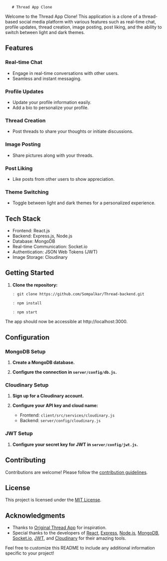        # Thread App Clone

Welcome to the Thread App Clone! This application is a clone of a thread-based social media platform with various features such as real-time chat, profile updates, thread creation, image posting, post liking, and the ability to switch between light and dark themes.

## Features

### Real-time Chat

- Engage in real-time conversations with other users.   
- Seamless and instant messaging.

### Profile Updates

- Update your profile information easily.
- Add a bio to personalize your profile.

### Thread Creation

- Post threads to share your thoughts or initiate discussions.

### Image Posting

- Share pictures along with your threads.

### Post Liking

- Like posts from other users to show appreciation.

### Theme Switching

- Toggle between light and dark themes for a personalized experience.

## Tech Stack

- Frontend: React.js
- Backend: Express.js, Node.js
- Database: MongoDB
- Real-time Communication: Socket.io
- Authentication: JSON Web Tokens (JWT)
- Image Storage: Cloudinary

## Getting Started

1. **Clone the repository:**

   ```bash
   : git clone https://github.com/Sompalkar/Thread-backend.git

   : npm install

   : npm start

   ```

The app should now be accessible at http://localhost:3000.

## Configuration

### MongoDB Setup

1. **Create a MongoDB database.**

2. **Configure the connection in `server/config/db.js`.**

### Cloudinary Setup

1. **Sign up for a Cloudinary account.**

2. **Configure your API key and cloud name:**
   - Frontend: `client/src/services/cloudinary.js`
   - Backend: `server/config/cloudinary.js`

### JWT Setup

1. **Configure your secret key for JWT in `server/config/jwt.js`.**

## Contributing

Contributions are welcome! Please follow the [contribution guidelines](CONTRIBUTING.md).

## License

This project is licensed under the [MIT License](LICENSE).

## Acknowledgments

- Thanks to [Original Thread App](link-to-original-app) for inspiration.
- Special thanks to the developers of [React](https://reactjs.org/), [Express](https://expressjs.com/), [Node.js](https://nodejs.org/), [MongoDB](https://www.mongodb.com/), [Socket.io](https://socket.io/), [JWT](https://jwt.io/), and [Cloudinary](https://cloudinary.com/) for their amazing tools.

Feel free to customize this README to include any additional information specific to your project!
